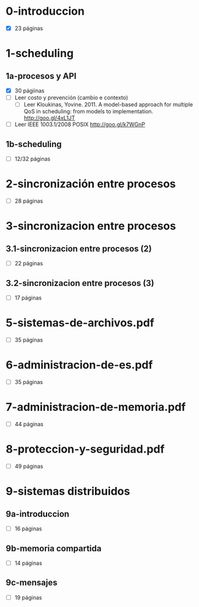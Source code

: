 # 0-introduccion
- [X] 23 páginas

# 1-scheduling
## 1a-procesos y API
- [X] 30 págiinas
- [ ] Leer costo y prevención (cambio e contexto)
    - [ ] Leer Kloukinas, Yovine. 2011. A model-based approach for multiple QoS in scheduling: from models to implementation. http://goo.gl/4xL1JT
- [ ] Leer IEEE 1003.1/2008 POSIX http://goo.gl/k7WGnP
## 1b-scheduling
- [ ] 12/32 páginas

# 2-sincronización entre procesos
- [ ] 28 páginas

# 3-sincronizacion entre procesos
## 3.1-sincronizacion entre procesos (2)
- [ ] 22 páginas
## 3.2-sincronizacion entre procesos (3)
- [ ] 17 páginas

# 5-sistemas-de-archivos.pdf
- [ ] 35 páginas

# 6-administracion-de-es.pdf
- [ ] 35 páginas

# 7-administracion-de-memoria.pdf
- [ ] 44 páginas

# 8-proteccion-y-seguridad.pdf
- [ ] 49 páginas

# 9-sistemas distribuidos
## 9a-introduccion
- [ ] 16 páginas
## 9b-memoria compartida
- [ ] 14 páginas
## 9c-mensajes
- [ ] 19 páginas
